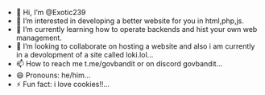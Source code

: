 - 👋 Hi, I’m @Exotic239
- 👀 I’m interested in developing a better website for you in html,php,js.
- 🌱 I’m currently learning how to operate backends and hist your own web management.
- 💞️ I’m looking to collaborate on hosting a website and also i am currently in a devolopment of a site called loki.lol...
- 📫 How to reach me t.me/govbandit or on discord govbandit...
- 😄 Pronouns: he/him...
- ⚡ Fun fact: i love cookies!!...

<!---
Exotic239/Exotic239 is a ✨ special ✨ repository because its `README.md` (this file) appears on your GitHub profile.
You can click the Preview link to take a look at your changes.
--->
